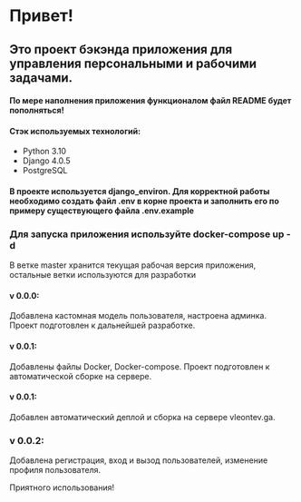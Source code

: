 # Привет!

## Это проект бэкэнда приложения для управления персональными и рабочими задачами.

#### По мере наполнения приложения функционалом файл README будет пополняться!

#### Стэк используемых технологий:

* Python 3.10
* Django 4.0.5
* PostgreSQL

#### В проекте используется django_environ. Для корректной работы необходимо создать файл .env в корне проекта и заполнить его по примеру существующего файла .env.example

### Для запуска приложения используйте docker-compose up -d

В ветке master хранится текущая рабочая версия приложения, остальные ветки используются для разработки

#### v 0.0.0:

Добавлена кастомная модель пользователя, настроена админка. Проект подготовлен к дальнейшей разработке.

#### v 0.0.1:

Добавлены файлы Docker, Docker-compose. Проект подготовлен к автоматической сборке на сервере.

#### v 0.0.1:

Добавлен автоматический деплой и сборка на сервере vleontev.ga.

### v 0.0.2:

Добавлена регистрация, вход и вызод пользователей, изменение профиля пользователя.

Приятного использования!
